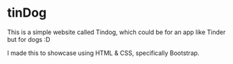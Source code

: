 # tinDog

This is a simple website called Tindog, which could be for an app like Tinder but for dogs :D

I made this to showcase using HTML & CSS, specifically Bootstrap.
